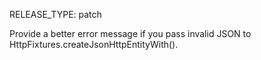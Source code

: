 RELEASE_TYPE: patch

Provide a better error message if you pass invalid JSON to HttpFixtures.createJsonHttpEntityWith().
